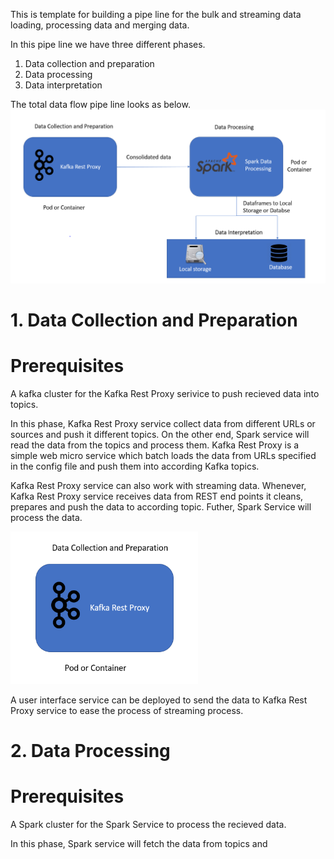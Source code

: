 This is template for building a pipe line for the bulk and streaming data loading, processing data and merging data. 

In this pipe line we have three different phases.
1. Data collection and preparation 
2. Data processing 
3. Data interpretation

The total data flow pipe line looks as below.
![Architecture](docs/bynk-data-pipeline.PNG)


# 1. Data Collection and Preparation

  # Prerequisites
  A kafka cluster for the Kafka Rest Proxy serivice to push recieved data into topics.
  
  In this phase, Kafka Rest Proxy service collect data from different URLs or sources and push it different topics. On the other end, Spark service will read the data from the topics and process them. Kafka Rest Proxy is a simple web micro service which batch loads the data from URLs specified in the config file and push them into according Kafka topics.
  
  
  Kafka Rest Proxy service can also work with streaming data. Whenever, Kafka Rest Proxy service receives data from REST end points it cleans, prepares and push the data to according topic. Futher, Spark Service will process the data. 

<img src=docs/Data%20Collection.PNG width="300">

A user interface service can be deployed to send the data to Kafka Rest Proxy service to ease the process of streaming process.

# 2. Data Processing

  # Prerequisites
  A Spark cluster for the Spark Service to process the recieved data.
  
  In this phase, Spark service will fetch the data from topics and 
